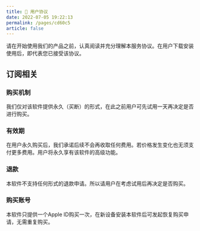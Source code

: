 ```yaml
---
title: 📝 用户协议
date: 2022-07-05 19:22:13
permalink: /pages/cd60c5
article: false
---
```


请在开始使用我们的产品之前，认真阅读并充分理解本服务协议。在用户下载安装使用后，即代表您已接受该协议。

## 订阅相关
### 购买机制
我们仅对该软件提供永久（买断）的形式，在此之前用户可先试用一天再决定是否进行购买。
### 有效期
在用户永久购买后，我们承诺后续不会再收取任何费用。若价格发生变化也无须支付更多费用。用户将永久享有该软件的高级功能。
### 退款
本软件不支持任何形式的退款申请。所以请用户在考虑试用后再决定是否购买。
### 购买账号
本软件只提供一个Apple ID购买一次，在新设备安装本软件后可发起恢复购买申请，无需重复购买。